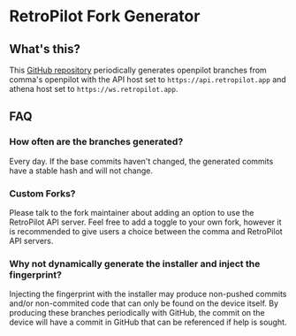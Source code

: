 # RetroPilot Fork Generator

## What's this?

This [GitHub repository](https://github.com/dash-software-ltd/openpilot) periodically generates openpilot branches from comma's openpilot with the API host set to `https://api.retropilot.app` and athena host set to `https://ws.retropilot.app`.

## FAQ

### How often are the branches generated?

Every day. If the base commits haven't changed, the generated commits have a stable hash and will not change.

### Custom Forks?

Please talk to the fork maintainer about adding an option to use the RetroPilot API server. Feel free to add a toggle to your own fork, however it is recommended to give users a choice between the comma and RetroPilot API servers.

### Why not dynamically generate the installer and inject the fingerprint?

Injecting the fingerprint with the installer may produce non-pushed commits and/or non-commited code that can only be found on the device itself. By producing these branches periodically with GitHub, the commit on the device will have a commit in GitHub that can be referenced if help is sought.
